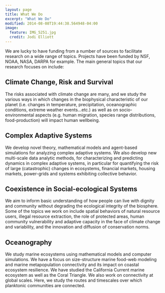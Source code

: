```yaml
---
layout: page
title: What We Do
excerpt: "What We Do"
modified: 2014-08-08T19:44:38.564948-04:00
image:
  feature: IMG_5251.jpg
  credit: Jodi Elliott
---
```



We are lucky to have funding from a number of sources to facilitate research on a wide range of topics. Projects have been funded by NSF, NOAA, NASA, DARPA for example. The main general topics that our research focuses on include:

## Climate Change, Risk and Survival
The risks associated with climate change are many, and we study the various ways in which changes in the biophysical characteristic of our planet (i.e. changes in temperature, precipitation, oceanographic conditions, extreme weather events…etc.) as well as on socio-environmental aspects (e.g. human migration, species range distributions, food-production) will impact human wellbeing. 

## Complex Adaptive Systems
We develop novel theory, mathematical models and agent-based simulations for analyzing complex adaptive systems. We also develop new multi-scale data analytic methods, for characterizing and predicting dynamics in complex adaptive systems, in particular for quantifying the risk of large (catastrophic) changes in ecosystems, financial markets, housing markets, power-grids and systems exhibiting collective behavior.

## Coexistence in Social-ecological Systems
We aim to inform basic understanding of how people can live with dignity and community without degrading the ecological integrity of the biosphere. 
Some of the topics we work on include spatial behaviors of natural resource users, illegal resource extraction, the role of protected areas, human community vulnerability and adaptive capacity in the face of climate change and variability, and the innovation and diffusion of conservation norms. 

## Oceanography
We study marine ecosystems using mathematical models and computer simulations. We have a focus on size-structure marine food-web modeling and marine metapopulation connectivity and its impact on coastal ecosystem resilience. We have studied the California Current marine ecosystem as well as the Coral Triangle. We also work on connectivity at global scales. Here, we study the routes and timescales over which planktonic communities are connected. 





